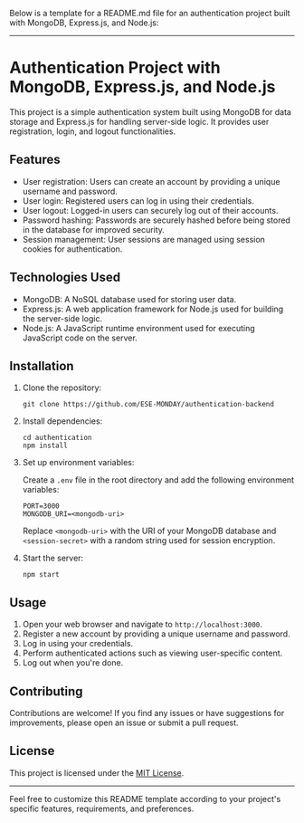 Below is a template for a README.md file for an authentication project built with MongoDB, Express.js, and Node.js:

---

# Authentication Project with MongoDB, Express.js, and Node.js

This project is a simple authentication system built using MongoDB for data storage and Express.js for handling server-side logic. It provides user registration, login, and logout functionalities.

## Features

- User registration: Users can create an account by providing a unique username and password.
- User login: Registered users can log in using their credentials.
- User logout: Logged-in users can securely log out of their accounts.
- Password hashing: Passwords are securely hashed before being stored in the database for improved security.
- Session management: User sessions are managed using session cookies for authentication.

## Technologies Used

- MongoDB: A NoSQL database used for storing user data.
- Express.js: A web application framework for Node.js used for building the server-side logic.
- Node.js: A JavaScript runtime environment used for executing JavaScript code on the server.

## Installation

1. Clone the repository:

    ```
    git clone https://github.com/ESE-MONDAY/authentication-backend
    ```

2. Install dependencies:

    ```
    cd authentication
    npm install
    ```

3. Set up environment variables:

    Create a `.env` file in the root directory and add the following environment variables:

    ```
    PORT=3000
    MONGODB_URI=<mongodb-uri>
    ```

    Replace `<mongodb-uri>` with the URI of your MongoDB database and `<session-secret>` with a random string used for session encryption.

4. Start the server:

    ```
    npm start
    ```

## Usage

1. Open your web browser and navigate to `http://localhost:3000`.
2. Register a new account by providing a unique username and password.
3. Log in using your credentials.
4. Perform authenticated actions such as viewing user-specific content.
5. Log out when you're done.

## Contributing

Contributions are welcome! If you find any issues or have suggestions for improvements, please open an issue or submit a pull request.

## License

This project is licensed under the [MIT License](LICENSE).

---

Feel free to customize this README template according to your project's specific features, requirements, and preferences.
